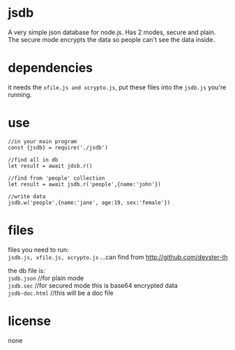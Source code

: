 # jsdb
A very simple json database for node.js. Has 2 modes, secure and plain. The secure mode encrypts the data so people can't see the data inside.

# dependencies
it needs the `xfile.js and xcrypto.js`, put these files into the `jsdb.js` you're running.

# use
    //in your main program
    const {jsdb} = require('./jsdb')

    //find all in db
    let result = await jdsb.r()

    //find from 'people' collection
    let result = await jsdb.r('people',{name:'john'})

    //write data
    jsdb.w('people',{name:'jane', age:19, sex:'female'})


# files
files you need to run:  
    `jsdb.js, xfile.js, xcrypto.js` ...can find from http://github.com/devster-th

the db file is:  
    `jsdb.json`         //for plain mode  
    `jsdb.sec`         //for secured mode this is base64 encrypted data  
    `jsdb-doc.html`    //this will be a doc file 


# license
none
